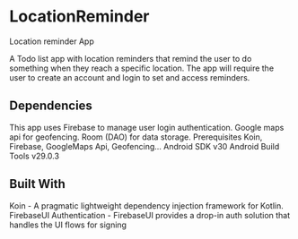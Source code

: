 # LocationReminder
Location reminder App

A Todo list app with location reminders that remind the user to do something when they reach a specific location. The app will require the user to create an account and login to set and access reminders.

## Dependencies

This app uses Firebase to manage user login authentication. Google maps api for geofencing. Room (DAO) for data storage. Prerequisites Koin, Firebase, GoogleMaps Api, Geofencing... Android SDK v30 Android Build Tools v29.0.3

## Built With

Koin - A pragmatic lightweight dependency injection framework for Kotlin.
FirebaseUI Authentication - FirebaseUI provides a drop-in auth solution that handles the UI flows for signing
